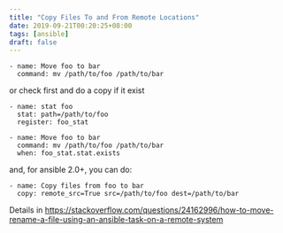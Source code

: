 ```yaml
---
title: "Copy Files To and From Remote Locations"
date: 2019-09-21T00:20:25+08:00
tags: [ansible]
draft: false
---
```


```
- name: Move foo to bar
  command: mv /path/to/foo /path/to/bar
```

or check first and do a copy if it exist

```
- name: stat foo
  stat: path=/path/to/foo
  register: foo_stat
 
- name: Move foo to bar
  command: mv /path/to/foo /path/to/bar
  when: foo_stat.stat.exists
```

and, for ansible 2.0+, you can do:

```
- name: Copy files from foo to bar
  copy: remote_src=True src=/path/to/foo dest=/path/to/bar
```

Details in https://stackoverflow.com/questions/24162996/how-to-move-rename-a-file-using-an-ansible-task-on-a-remote-system
